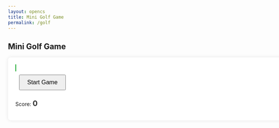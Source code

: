 ```yaml
---
layout: opencs
title: Mini Golf Game
permalink: /golf
---
```


<style>
    #game-container {
        width: 800px;
        margin: 0 auto;
        background-color: #fff;
        padding: 20px;
        border-radius: 8px;
        box-shadow: 0 0 10px rgba(0, 0, 0, 0.1);
    }

    #game-canvas {
        border: 1px solid #00ff00;
        background-color: #00ff00;
    }

    #game-controls button {
        padding: 10px 20px;
        margin: 10px;
        font-size: 16px;
        cursor: pointer;
    }

    #message {
        color: black !important;
        font-weight: bold;
    }

    #score {
        font-size: 20px;
        font-weight: bold;
        color: #333;
    }
</style>

<h2>Mini Golf Game</h2>

<div id="game-container">
    <canvas id="game-canvas" width="800" height="400" style="border:1px solid #00a31eff;"></canvas>
    <div id="game-controls">
        <button id="start-button">Start Game</button>
        <p id="message"></p>
        <p>Score: <span id="score">0</span></p>
    </div>
</div>

<script>
    // game vars
    const canvas = document.getElementById('game-canvas');
    const ctx = canvas.getContext('2d');
    const startButton = document.getElementById('start-button');
    const messageEl = document.getElementById('message');
    const scoreEl = document.getElementById('score');
    
    let ball = { x: 0, y: 0, vx: 0, vy: 0 };
    let hole = { x: 0, y: 0 };
    let mouse = { x: 0, y: 0 };
    let obstacles = [];
    let score = 0;
    let isGameActive = false;
    let isBallMoving = false;
    let animationId = null;

    function drawSquare(x, y, size, color, filled = true, rotation = 0) {
        drawRectangle(x, y, size, size, color, filled, rotation);
    }

    function drawRectangle(x, y, width, height, color, filled = true, rotation = 0) {
        ctx.save();
        ctx.translate(x + width/2, y + height/2);
        ctx.rotate(rotation);
        
        if (filled) {
            ctx.fillStyle = color;
            ctx.fillRect(-width/2, -height/2, width, height);
        } else {
            ctx.strokeStyle = color;
            ctx.strokeRect(-width/2, -height/2, width, height);
        }
        ctx.restore();
    }

    function drawCircle(x, y, radius, color, filled = true) {
        ctx.beginPath();
        ctx.arc(x, y, radius, 0, Math.PI * 2);
        if (filled) {
            ctx.fillStyle = color;
            ctx.fill();
        } else {
            ctx.strokeStyle = color;
            ctx.stroke();
        }
    }

    function drawCourse() {
        ctx.clearRect(0, 0, canvas.width, canvas.height);
        ctx.fillStyle = '#00ff00';
        ctx.fillRect(0, 0, canvas.width, canvas.height);
        
        // Draw obstacles
        drawObstacles();
        
        ctx.fillStyle = '#ffff00';
        ctx.beginPath();
        ctx.arc(hole.x, hole.y, 15, 0, Math.PI * 2);
        ctx.fill();
        
        ctx.strokeStyle = '#000000';
        ctx.lineWidth = 2;
        ctx.stroke();
        
        if (isGameActive && !isBallMoving) {
            drawAimingLine();
        }
        
        ctx.fillStyle = '#ffffff';
        ctx.beginPath();
        ctx.arc(ball.x, ball.y, 10, 0, Math.PI * 2);
        ctx.fill();
        
        ctx.strokeStyle = '#000000';
        ctx.lineWidth = 1;
        ctx.stroke();
    }

    function drawAimingLine() {
        const dx = mouse.x - ball.x;
        const dy = mouse.y - ball.y;
        const distance = Math.sqrt(dx * dx + dy * dy);
        
        if (distance > 0) {
            const maxPower = 15;
            const power = Math.min(distance / 10, maxPower) * 1.5;
            
            const normalizedDx = dx / distance;
            const normalizedDy = dy / distance;
            
            const trajectoryLength = power * 20;
            const trajectoryEndX = ball.x - (normalizedDx * trajectoryLength);
            const trajectoryEndY = ball.y - (normalizedDy * trajectoryLength);
            
            const powerRatio = power / maxPower;
            const red = Math.floor(255 * powerRatio);
            const green = Math.floor(255 * (1 - powerRatio));
            
            ctx.strokeStyle = `rgb(${red}, ${green}, 0)`;
            ctx.lineWidth = 3;
            ctx.setLineDash([10, 5]);
            
            ctx.beginPath();
            ctx.moveTo(ball.x, ball.y);
            ctx.lineTo(trajectoryEndX, trajectoryEndY);
            ctx.stroke();
            
            const arrowSize = 10;
            const arrowAngle = Math.atan2(-normalizedDy, -normalizedDx);
            
            ctx.beginPath();
            ctx.moveTo(trajectoryEndX, trajectoryEndY);
            ctx.lineTo(
                trajectoryEndX - arrowSize * Math.cos(arrowAngle - Math.PI / 6),
                trajectoryEndY - arrowSize * Math.sin(arrowAngle - Math.PI / 6)
            );
            ctx.moveTo(trajectoryEndX, trajectoryEndY);
            ctx.lineTo(
                trajectoryEndX - arrowSize * Math.cos(arrowAngle + Math.PI / 6),
                trajectoryEndY - arrowSize * Math.sin(arrowAngle + Math.PI / 6)
            );
            ctx.stroke();
            
            ctx.fillStyle = `rgba(${red}, ${green}, 0, 0.2)`;
            ctx.beginPath();
            ctx.arc(ball.x, ball.y, 10 + power * 2, 0, Math.PI * 2);
            ctx.fill();
            
            ctx.setLineDash([]);
        }
    }

function generateObstacles() {
    obstacles = [];
    
    // First, place a guaranteed obstacle in the direct path
    placePathBlockingObstacle();
    
    const numAdditionalObstacles = Math.floor(Math.random() * 4) + 2;
    
    for (let i = 0; i < numAdditionalObstacles; i++) {
        let obstacle;
        let attempts = 0;
        
        do {
            obstacle = createRandomObstacle();
            attempts++;
        } while (attempts < 50 && (isObstacleBlocking(obstacle) || isObstacleOverlapping(obstacle)));
        
        if (attempts < 50) {
            obstacles.push(obstacle);
        }
    }
}

function placePathBlockingObstacle() {
    const midX = (ball.x + hole.x) / 2;
    const midY = (ball.y + hole.y) / 2;
    
    const angle = Math.random() * Math.PI * 2;
    const distance = Math.random() * 50;
    const x = midX + Math.cos(angle) * distance;
    const y = midY + Math.sin(angle) * distance;
    
    const clampedX = Math.max(50, Math.min(canvas.width - 100, x));
    const clampedY = Math.max(50, Math.min(canvas.height - 100, y));
    
    const shapeType = Math.floor(Math.random() * 3);
    let obstacle;
    
    if (shapeType === 0) {
        const size = Math.random() * 40 + 30;
        obstacle = {
            type: 'square',
            x: clampedX - size/2,
            y: clampedY - size/2,
            size: size,
            rotation: Math.random() * Math.PI * 2,
            color: getRandomObstacleColor()
        };
    } else if (shapeType === 1) {
        const width = Math.random() * 60 + 40;
        const height = Math.random() * 40 + 30;
        obstacle = {
            type: 'rectangle',
            x: clampedX - width/2,
            y: clampedY - height/2,
            width: width,
            height: height,
            rotation: Math.random() * Math.PI * 2,
            color: getRandomObstacleColor()
        };
    } else {
        const radius = Math.random() * 25 + 20;
        obstacle = {
            type: 'circle',
            x: clampedX,
            y: clampedY,
            radius: radius,
            rotation: 0,
            color: getRandomObstacleColor()
        };
    }
    
    let attempts = 0;
    while (attempts < 20 && (isPositionBlocked(ball.x, ball.y, obstacle, 20) || 
                            isPositionBlocked(hole.x, hole.y, obstacle, 20))) {
        const dx = obstacle.x - ball.x;
        const dy = obstacle.y - ball.y;
        const distance = Math.sqrt(dx * dx + dy * dy);
        
        if (distance > 0) {
            obstacle.x += (dx / distance) * 10;
            obstacle.y += (dy / distance) * 10;
        }
        
        if (obstacle.type === 'circle') {
            obstacle.x = Math.max(obstacle.radius + 10, Math.min(canvas.width - obstacle.radius - 10, obstacle.x));
            obstacle.y = Math.max(obstacle.radius + 10, Math.min(canvas.height - obstacle.radius - 10, obstacle.y));
        } else {
            const size = obstacle.size || Math.max(obstacle.width || 0, obstacle.height || 0);
            obstacle.x = Math.max(10, Math.min(canvas.width - size - 10, obstacle.x));
            obstacle.y = Math.max(10, Math.min(canvas.height - size - 10, obstacle.y));
        }
        
        attempts++;
    }
    
    obstacles.push(obstacle);
}

function createRandomObstacle() {
    const shapeType = Math.floor(Math.random() * 3);
    const x = Math.random() * (canvas.width - 100) + 50;
    const y = Math.random() * (canvas.height - 100) + 50;
    const rotation = Math.random() * Math.PI * 2;
    
    if (shapeType === 0) {
        const size = Math.random() * 40 + 20;
        return {
            type: 'square',
            x: x,
            y: y,
            size: size,
            rotation: rotation,
            color: getRandomObstacleColor()
        };
    } else if (shapeType === 1) {
        const width = Math.random() * 60 + 30;
        const height = Math.random() * 40 + 20;
        return {
            type: 'rectangle',
            x: x,
            y: y,
            width: width,
            height: height,
            rotation: rotation,
            color: getRandomObstacleColor()
        };
    } else {
        const radius = Math.random() * 25 + 15;
        return {
            type: 'circle',
            x: x,
            y: y,
            radius: radius,
            rotation: 0,
            color: getRandomObstacleColor()
        };
    }
}

function isObstacleOverlapping(newObstacle) {
    return obstacles.some(existing => {
        const dx = (existing.x + (existing.width || existing.size || 0)/2) - (newObstacle.x + (newObstacle.width || newObstacle.size || 0)/2);
        const dy = (existing.y + (existing.height || existing.size || 0)/2) - (newObstacle.y + (newObstacle.height || newObstacle.size || 0)/2);
        const distance = Math.sqrt(dx * dx + dy * dy);
        
        const existingRadius = existing.radius || Math.max(existing.width || existing.size || 0, existing.height || existing.size || 0) / 2;
        const newRadius = newObstacle.radius || Math.max(newObstacle.width || newObstacle.size || 0, newObstacle.height || newObstacle.size || 0) / 2;
        
        return distance < (existingRadius + newRadius + 10);
    });
}

    function getRandomObstacleColor() {
        const colors = ['#8B4513', '#696969', '#800080', '#FF4500', '#4682B4', '#228B22'];
        return colors[Math.floor(Math.random() * colors.length)];
    }

    function isObstacleBlocking(obstacle) {
        return isPositionBlocked(ball.x, ball.y, obstacle, 25) || 
            isPositionBlocked(hole.x, hole.y, obstacle, 25);
    }

    function isPositionBlocked(x, y, obstacle, buffer) {
        if (obstacle.type === 'square') {
            return isPointInRotatedRect(x, y, obstacle.x, obstacle.y, obstacle.size, obstacle.size, obstacle.rotation, buffer);
        } else if (obstacle.type === 'rectangle') {
            return isPointInRotatedRect(x, y, obstacle.x, obstacle.y, obstacle.width, obstacle.height, obstacle.rotation, buffer);
        } else if (obstacle.type === 'circle') {
            const distance = Math.sqrt(Math.pow(x - obstacle.x, 2) + Math.pow(y - obstacle.y, 2));
            return distance <= obstacle.radius + buffer;
        }
        return false;
    }

    function isPointInRotatedRect(px, py, rectX, rectY, width, height, rotation, buffer = 0) {
        const dx = px - (rectX + width/2);
        const dy = py - (rectY + height/2);
        
        const cos = Math.cos(-rotation);
        const sin = Math.sin(-rotation);
        const rotatedX = dx * cos - dy * sin;
        const rotatedY = dx * sin + dy * cos;
        
        return Math.abs(rotatedX) <= (width/2 + buffer) && Math.abs(rotatedY) <= (height/2 + buffer);
    }

    function checkCollisions() {
        for (let obstacle of obstacles) {
            if (isPositionBlocked(ball.x, ball.y, obstacle, 10)) {
                let normalX, normalY;
                
                if (obstacle.type === 'circle') {
                    const dx = ball.x - obstacle.x;
                    const dy = ball.y - obstacle.y;
                    const distance = Math.sqrt(dx * dx + dy * dy);
                    
                    if (distance > 0) {
                        normalX = dx / distance;
                        normalY = dy / distance;
                        
                        ball.x = obstacle.x + normalX * (obstacle.radius + 11);
                        ball.y = obstacle.y + normalY * (obstacle.radius + 11);
                    }
                } else {
                    const centerX = obstacle.x + (obstacle.width || obstacle.size || 0) / 2;
                    const centerY = obstacle.y + (obstacle.height || obstacle.size || 0) / 2;
                    
                    const closestPoint = getClosestPointOnRotatedRect(
                        ball.x, ball.y, 
                        obstacle.x, obstacle.y, 
                        obstacle.width || obstacle.size || 0, 
                        obstacle.height || obstacle.size || 0, 
                        obstacle.rotation
                    );
                    
                    const dx = ball.x - closestPoint.x;
                    const dy = ball.y - closestPoint.y;
                    const distance = Math.sqrt(dx * dx + dy * dy);
                    
                    if (distance > 0) {
                        normalX = dx / distance;
                        normalY = dy / distance;
                        
                        const pushDistance = 11;
                        ball.x = closestPoint.x + normalX * pushDistance;
                        ball.y = closestPoint.y + normalY * pushDistance;
                    }
                }
                
                if (normalX !== undefined && normalY !== undefined) {
                    const dotProduct = ball.vx * normalX + ball.vy * normalY;
                    ball.vx -= 2 * dotProduct * normalX;
                    ball.vy -= 2 * dotProduct * normalY;
                    
                    ball.vx *= 0.85;
                    ball.vy *= 0.85;
                }
                
                break;
            }
        }
    }

    function getClosestPointOnRotatedRect(px, py, rectX, rectY, width, height, rotation) {
        // Translate point to rectangle's coordinate system
        const centerX = rectX + width / 2;
        const centerY = rectY + height / 2;
        const dx = px - centerX;
        const dy = py - centerY;
        
        // Rotate point back by negative rotation
        const cos = Math.cos(-rotation);
        const sin = Math.sin(-rotation);
        const rotatedX = dx * cos - dy * sin;
        const rotatedY = dx * sin + dy * cos;
        
        // Clamp to rectangle bounds
        const clampedX = Math.max(-width / 2, Math.min(width / 2, rotatedX));
        const clampedY = Math.max(-height / 2, Math.min(height / 2, rotatedY));
        
        // Rotate back to world coordinates
        const worldX = clampedX * Math.cos(rotation) - clampedY * Math.sin(rotation);
        const worldY = clampedX * Math.sin(rotation) + clampedY * Math.cos(rotation);
        
        return {
            x: centerX + worldX,
            y: centerY + worldY
        };
    }

    function drawObstacles() {
        obstacles.forEach(obstacle => {
            if (obstacle.type === 'square') {
                drawSquare(obstacle.x, obstacle.y, obstacle.size, obstacle.color, true, obstacle.rotation);
            } else if (obstacle.type === 'rectangle') {
                drawRectangle(obstacle.x, obstacle.y, obstacle.width, obstacle.height, obstacle.color, true, obstacle.rotation);
            } else if (obstacle.type === 'circle') {
                drawCircle(obstacle.x, obstacle.y, obstacle.radius, obstacle.color);
            }
        });
    }

    function getRandomPosition() {
        let position;
        let attempts = 0;
        
        do {
            position = {
                x: Math.random() * (canvas.width - 60) + 30,
                y: Math.random() * (canvas.height - 60) + 30
            };
            attempts++;
        } while (attempts < 100 && isPositionBlockedByObstacles(position.x, position.y));
        
        return position;
    }

    function isPositionBlockedByObstacles(x, y) {
        return obstacles.some(obstacle => isPositionBlocked(x, y, obstacle, 30));
    }

    function updateMouse(event) {
        if (!isGameActive || isBallMoving) return;
        
        const rect = canvas.getBoundingClientRect();
        mouse.x = event.clientX - rect.left;
        mouse.y = event.clientY - rect.top;
        
        drawCourse();
    }

    function hitBall(event) {
        if (!isGameActive || isBallMoving) return;
        
        // Check if the click is on a button or other interactive element
        if (event.target.tagName === 'BUTTON' || 
            event.target.closest('button') || 
            event.target.id === 'start-button') {
            return; // Don't process the shot if clicking on a button
        }
        
        // Prevent event bubbling
        event.stopPropagation();
        event.preventDefault();
        
        const rect = canvas.getBoundingClientRect();
        const clickX = event.clientX - rect.left;
        const clickY = event.clientY - rect.top;
        
        // Calculate direction from ball to click position
        const dx = ball.x - clickX;
        const dy = ball.y - clickY;
        const distance = Math.sqrt(dx * dx + dy * dy);
        
        if (distance === 0) return;
        
        const maxPower = 15;
        const power = Math.min(distance / 10, maxPower);
        
        ball.vx = (dx / distance) * power;
        ball.vy = (dy / distance) * power;
        
        isBallMoving = true;
        score++;
        scoreEl.textContent = score;
        
        animateBall();
    }

    function animateBall() {
        ball.vx *= 0.98;
        ball.vy *= 0.98;
        
        ball.x += ball.vx;
        ball.y += ball.vy;
        
        // Check obstacle collisions
        checkCollisions();
        
        // Wall bouncing
        if (ball.x <= 10 || ball.x >= canvas.width - 10) {
            ball.vx = -ball.vx;
            ball.x = Math.max(10, Math.min(canvas.width - 10, ball.x));
        }
        if (ball.y <= 10 || ball.y >= canvas.height - 10) {
            ball.vy = -ball.vy;
            ball.y = Math.max(10, Math.min(canvas.height - 10, ball.y));
        }
        
        const distanceToHole = Math.sqrt(
            Math.pow(ball.x - hole.x, 2) + Math.pow(ball.y - hole.y, 2)            
        );
        
        if (distanceToHole < 15) {
            messageEl.textContent = `Hole in ${score}! Click Start Game for a new round.`;
            isGameActive = false;
            isBallMoving = false;
            document.removeEventListener('click', hitBall);
            document.removeEventListener('mousemove', updateMouse);
            ball.x = hole.x;
            ball.y = hole.y;
            drawCourse();
            return;
        }
        
        if (Math.abs(ball.vx) < 0.1 && Math.abs(ball.vy) < 0.1) {
            ball.vx = 0;
            ball.vy = 0;
            isBallMoving = false;
            messageEl.textContent = 'Aim and click to hit the ball.';
            drawCourse();
            return;
        }

        drawCourse();
        
        if (ball.vx !== 0 || ball.vy !== 0) {
            animationId = requestAnimationFrame(animateBall);
        }
    }

    function startGame() {
        if (animationId) {
            cancelAnimationFrame(animationId);
        }
        
        // Remove existing event listeners first
        canvas.removeEventListener('click', hitBall);
        canvas.removeEventListener('mousemove', updateMouse);
        document.removeEventListener('click', hitBall);
        document.removeEventListener('mousemove', updateMouse);
        
        score = 0;
        scoreEl.textContent = score;
        isGameActive = true;
        isBallMoving = false;
        
        // Generate obstacles first
        obstacles = [];
        
        // Position ball and hole with sufficient distance from each other
        do {
            ball = getRandomPosition();
            hole = getRandomPosition();
        } while (Math.sqrt(Math.pow(ball.x - hole.x, 2) + Math.pow(ball.y - hole.y, 2)) < 100);
        
        // Generate obstacles after ball and hole are positioned
        generateObstacles();
        
        ball.vx = 0;
        ball.vy = 0;
        
        drawCourse();
        messageEl.textContent = 'Aim and click to hit the ball!';
        
        // Add event listeners to the entire document for full-page interaction
        document.addEventListener('click', hitBall);
        document.addEventListener('mousemove', updateMouse);
    }

    // Start button handler - no need for event prevention since hitBall handles it
    startButton.addEventListener('click', function(event) {
        startGame();
    });
</script>